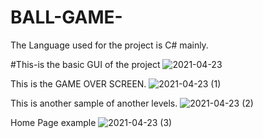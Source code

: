 # BALL-GAME-

The Language used for the project is C# mainly.

#This-is the basic GUI of the project
![2021-04-23](https://user-images.githubusercontent.com/51732423/115803386-0c0bc880-a3e1-11eb-8364-7240fa985d01.png)

This is the GAME OVER SCREEN.
![2021-04-23 (1)](https://user-images.githubusercontent.com/51732423/115803395-1037e600-a3e1-11eb-890e-9df1679db6e8.png)

This is another sample of another levels.
![2021-04-23 (2)](https://user-images.githubusercontent.com/51732423/115803399-1332d680-a3e1-11eb-96dd-33d08aaa48f0.png)

Home Page example 
![2021-04-23 (3)](https://user-images.githubusercontent.com/51732423/115803406-175ef400-a3e1-11eb-9e52-616ad0345aa8.png)
